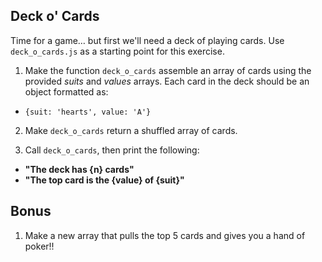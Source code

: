 ## Deck o' Cards

Time for a game… but first we'll need a deck of playing cards. Use `deck_o_cards.js` as a starting point for this exercise.

1. Make the function `deck_o_cards` assemble an array of cards using the provided *suits* and *values* arrays. Each card in the deck should be an object formatted as:
  * `{suit: 'hearts', value: 'A'}`

2. Make `deck_o_cards` return a shuffled array of cards.

3. Call `deck_o_cards`, then print the following:
  * **"The deck has {n} cards"**
  * **"The top card is the {value} of {suit}"**

## Bonus

1. Make a new array that pulls the top 5 cards and gives you a hand of poker!!
